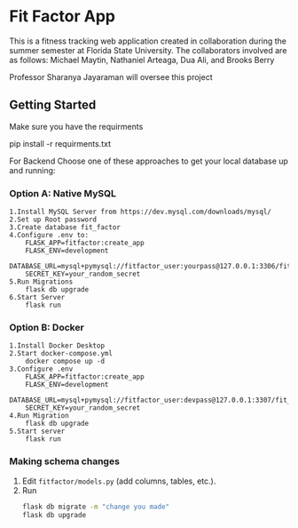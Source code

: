 # Fit Factor App
This is a fitness tracking web application created in collaboration during the summer semester at Florida State University. The collaborators involved are as follows: Michael Maytin, Nathaniel Arteaga, Dua Ali, and Brooks Berry

Professor Sharanya Jayaraman will oversee this project

## Getting Started
Make sure you have the requirments

pip install -r requirments.txt

For Backend
Choose one of these approaches to get your local database up and running:

### Option A: Native MySQL 
    1.Install MySQL Server from https://dev.mysql.com/downloads/mysql/
    2.Set up Root password
    3.Create database fit_factor
    4.Configure .env to:
        FLASK_APP=fitfactor:create_app
        FLASK_ENV=development
        DATABASE_URL=mysql+pymysql://fitfactor_user:yourpass@127.0.0.1:3306/fit_factor
        SECRET_KEY=your_random_secret
    5.Run Migrations
        flask db upgrade
    6.Start Server
        flask run

### Option B: Docker 
    1.Install Docker Desktop
    2.Start docker-compose.yml
        docker compose up -d
    3.Configure .env
        FLASK_APP=fitfactor:create_app
        FLASK_ENV=development
        DATABASE_URL=mysql+pymysql://fitfactor_user:devpass@127.0.0.1:3307/fit_factor
        SECRET_KEY=your_random_secret
    4.Run Migration
        flask db upgrade
    5.Start server
        flask run


### Making schema changes

1. Edit `fitfactor/models.py` (add columns, tables, etc.).
2. Run  
   ```bash
   flask db migrate -m "change you made"
   flask db upgrade

